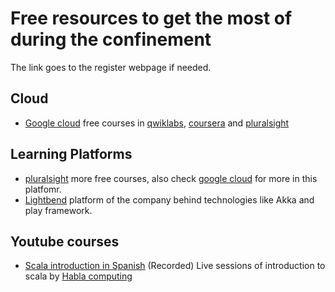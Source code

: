 # Free resources to get the most of during the confinement
The link goes to the register webpage if needed.

## Cloud
* [Google cloud](https://inthecloud.withgoogle.com/training-discount/register.html) free courses in 
[qwiklabs](www.qwiklabs.com), [coursera](www.coursera.org) and [pluralsight](www.pluralsight.com)

## Learning Platforms
* [pluralsight](www.pluralsight.com) more free courses, also check [google cloud](#Cloud) for more in this platfomr.
* [Lightbend](https://www.lightbend.com/academy/register/0010h00001eEJDIAA4) platform of the company behind technologies like Akka and play framework.

## Youtube courses
* [Scala introduction in Spanish](https://www.youtube.com/playlist?list=PLu-aopgMe-_TinmDcYOUkU4Qk74fOFKXc) (Recorded) Live sessions of introduction to scala by [Habla computing](www.habla.dev)
